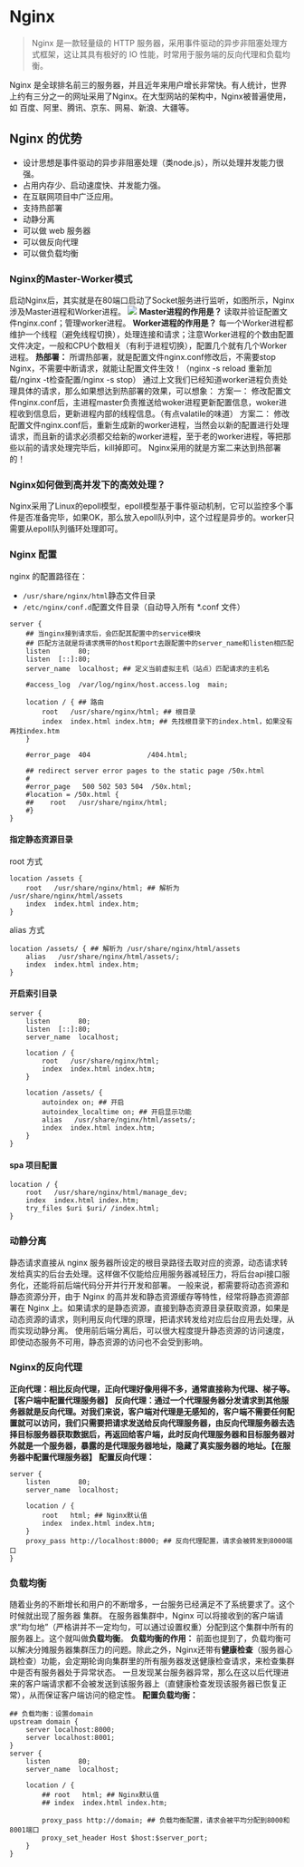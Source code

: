 # Nginx
> Nginx 是一款轻量级的 HTTP 服务器，采用事件驱动的异步非阻塞处理方式框架，这让其具有极好的 IO 性能，时常用于服务端的反向代理和负载均衡。

Nginx 是全球排名前三的服务器，并且近年来用户增长非常快。有人统计，世界上约有三分之一的网址采用了Nginx。在大型网站的架构中，Nginx被普遍使用，如 百度、阿里、腾讯、京东、网易、新浪、大疆等。
## Nginx 的优势

- 设计思想是事件驱动的异步非阻塞处理（类node.js），所以处理并发能力很强。
- 占用内存少、启动速度快、并发能力强。
- 在互联网项目中广泛应用。
- 支持热部署
- 动静分离
- 可以做 web 服务器
- 可以做反向代理
- 可以做负载均衡
### Nginx的Master-Worker模式
启动Nginx后，其实就是在80端口启动了Socket服务进行监听，如图所示，Nginx涉及Master进程和Worker进程。
![](https://cdn.nlark.com/yuque/0/2022/webp/21870146/1669549173647-1df5d802-94e8-487c-b788-88622d4b164c.webp#averageHue=%23f3f3f3&clientId=ue5f28806-f06a-4&from=paste&id=u9b6fca84&originHeight=446&originWidth=599&originalType=url&ratio=1&rotation=0&showTitle=false&status=done&style=none&taskId=uafaa078e-0350-4e25-ab54-3cb7549054c&title=)
**Master进程的作用是？**
读取并验证配置文件nginx.conf；管理worker进程。
**Worker进程的作用是？**
每一个Worker进程都维护一个线程（避免线程切换），处理连接和请求；注意Worker进程的个数由配置文件决定，一般和CPU个数相关（有利于进程切换），配置几个就有几个Worker进程。
**热部署：**
所谓热部署，就是配置文件nginx.conf修改后，不需要stop Nginx，不需要中断请求，就能让配置文件生效！（nginx -s reload 重新加载/nginx -t检查配置/nginx -s stop）
通过上文我们已经知道worker进程负责处理具体的请求，那么如果想达到热部署的效果，可以想象：
方案一：
修改配置文件nginx.conf后，主进程master负责推送给woker进程更新配置信息，woker进程收到信息后，更新进程内部的线程信息。（有点valatile的味道）
方案二：
修改配置文件nginx.conf后，重新生成新的worker进程，当然会以新的配置进行处理请求，而且新的请求必须都交给新的worker进程，至于老的worker进程，等把那些以前的请求处理完毕后，kill掉即可。
Nginx采用的就是方案二来达到热部署的！
### Nginx如何做到高并发下的高效处理？
Nginx采用了Linux的epoll模型，epoll模型基于事件驱动机制，它可以监控多个事件是否准备完毕，如果OK，那么放入epoll队列中，这个过程是异步的。worker只需要从epoll队列循环处理即可。
### Nginx 配置
nginx 的配置路径在：

- `/usr/share/nginx/html`静态文件目录
- `/etc/nginx/conf.d`配置文件目录（自动导入所有 *.conf 文件）
```nginx
server {
    ## 当nginx接到请求后，会匹配其配置中的service模块
    ## 匹配方法就是将请求携带的host和port去跟配置中的server_name和listen相匹配
    listen       80;
    listen  [::]:80;
    server_name  localhost; ## 定义当前虚拟主机（站点）匹配请求的主机名

    #access_log  /var/log/nginx/host.access.log  main;

    location / { ## 路由
        root   /usr/share/nginx/html; ## 根目录
        index  index.html index.htm; ## 先找根目录下的index.html，如果没有再找index.htm
    }

    #error_page  404              /404.html;

    ## redirect server error pages to the static page /50x.html
    #
    #error_page   500 502 503 504  /50x.html;
    #location = /50x.html {
    ##    root   /usr/share/nginx/html;
    #}
}

```
#### 指定静态资源目录
root 方式
```nginx
location /assets {
    root   /usr/share/nginx/html; ## 解析为 /usr/share/nginx/html/assets
    index  index.html index.htm;
}
```
alias 方式
```nginx
location /assets/ { ## 解析为 /usr/share/nginx/html/assets
    alias   /usr/share/nginx/html/assets/;
    index  index.html index.htm;
}
```
#### 开启索引目录
```nginx
server {
    listen       80;
    listen  [::]:80;
    server_name  localhost;

    location / {
        root   /usr/share/nginx/html;
        index  index.html index.htm;
    }

    location /assets/ {
        autoindex on; ## 开启
        autoindex_localtime on; ## 开启显示功能
        alias   /usr/share/nginx/html/assets/;
        index  index.html index.htm;
    }
}
```
#### spa 项目配置
```nginx
location / {
    root   /usr/share/nginx/html/manage_dev;
    index  index.html index.htm;
  	try_files $uri $uri/ /index.html;
}
```
### 动静分离
静态请求直接从 nginx 服务器所设定的根目录路径去取对应的资源，动态请求转发给真实的后台去处理。这样做不仅能给应用服务器减轻压力，将后台api接口服务化，还能将前后端代码分开并行开发和部署。
一般来说，都需要将动态资源和静态资源分开，由于 Nginx 的高并发和静态资源缓存等特性，经常将静态资源部署在 Nginx 上。如果请求的是静态资源，直接到静态资源目录获取资源，如果是动态资源的请求，则利用反向代理的原理，把请求转发给对应后台应用去处理，从而实现动静分离。
使用前后端分离后，可以很大程度提升静态资源的访问速度，即使动态服务不可用，静态资源的访问也不会受到影响。
### Nginx的反向代理
**正向代理：**相比反向代理，正向代理好像用得不多，通常直接称为代理、梯子等。**【客户端中配置代理服务器】**
**反向代理：**通过一个代理服务器分发请求到其他服务器就是反向代理。对我们来说，客户端对代理是无感知的，客户端不需要任何配置就可以访问，我们只需要把请求发送给反向代理服务器，由反向代理服务器去选择目标服务器获取数据后，再返回给客户端，此时反向代理服务器和目标服务器对外就是一个服务器，暴露的是代理服务器地址，隐藏了真实服务器的地址。**【在服务器中配置代理服务器】**
**配置反向代理：**
```nginx
server {  
    listen       80;        
    server_name  localhost;
    
    location / {
        root   html; ## Nginx默认值
        index  index.html index.htm;
    }
    proxy_pass http://localhost:8000; ## 反向代理配置，请求会被转发到8000端口
}
```
### 负载均衡
随着业务的不断增长和用户的不断增多，一台服务已经满足不了系统要求了。这个时候就出现了服务器 集群。
在服务器集群中，Nginx 可以将接收到的客户端请求“均匀地”（严格讲并不一定均匀，可以通过设置权重）分配到这个集群中所有的服务器上。这个就叫做**负载均衡**。
**负载均衡的作用：**
前面也提到了，负载均衡可以解决分摊服务器集群压力的问题。除此之外，Nginx还带有**健康检查**（服务器心跳检查）功能，会定期轮询向集群里的所有服务器发送健康检查请求，来检查集群中是否有服务器处于异常状态。
一旦发现某台服务器异常，那么在这以后代理进来的客户端请求都不会被发送到该服务器上（直健康检查发现该服务器已恢复正常），从而保证客户端访问的稳定性。
**配置负载均衡：**
```nginx
## 负载均衡：设置domain
upstream domain {
    server localhost:8000;
    server localhost:8001;
}
server {  
    listen       80;        
    server_name  localhost;

    location / {
        ## root   html; ## Nginx默认值
        ## index  index.html index.htm;
        
        proxy_pass http://domain; ## 负载均衡配置，请求会被平均分配到8000和8001端口
        proxy_set_header Host $host:$server_port;
    }
}
```
